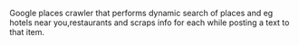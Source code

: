 Google places crawler that performs dynamic search of places and eg hotels near you,restaurants and scraps info for each while posting a text to that item.
